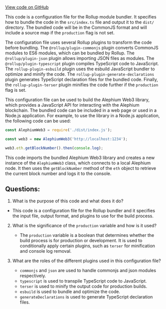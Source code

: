 [View code on GitHub](https://github.com/oxygenium/oxygenium-web3/packages/get-extension-wallet/rollup.config.js)

This code is a configuration file for the Rollup module bundler. It specifies how to bundle the code in the `src/index.ts` file and output it to the `dist/` directory. The bundled code will be in the CommonJS format and will include a source map if the `production` flag is not set. 

The configuration file uses several Rollup plugins to transform the code before bundling. The `@rollup/plugin-commonjs` plugin converts CommonJS modules to ES6 modules, which can be bundled by Rollup. The `@rollup/plugin-json` plugin allows importing JSON files as modules. The `@rollup/plugin-typescript` plugin compiles TypeScript code to JavaScript. The `rollup-plugin-esbuild` plugin uses the esbuild JavaScript bundler to optimize and minify the code. The `rollup-plugin-generate-declarations` plugin generates TypeScript declaration files for the bundled code. Finally, the `rollup-plugin-terser` plugin minifies the code further if the `production` flag is set.

This configuration file can be used to build the Alephium Web3 library, which provides a JavaScript API for interacting with the Alephium blockchain. The bundled code can be included in a web page or used in a Node.js application. For example, to use the library in a Node.js application, the following code can be used:

```javascript
const AlephiumWeb3 = require('./dist/index.js');

const web3 = new AlephiumWeb3('http://localhost:1234');

web3.eth.getBlockNumber().then(console.log);
```

This code imports the bundled Alephium Web3 library and creates a new instance of the `AlephiumWeb3` class, which connects to a local Alephium node. It then uses the `getBlockNumber` method of the `eth` object to retrieve the current block number and logs it to the console.
## Questions: 
 1. What is the purpose of this code and what does it do?
   - This code is a configuration file for the Rollup bundler and it specifies the input file, output format, and plugins to use for the build process.

2. What is the significance of the `production` variable and how is it used?
   - The `production` variable is a boolean that determines whether the build process is for production or development. It is used to conditionally apply certain plugins, such as `terser` for minification and console log removal.

3. What are the roles of the different plugins used in this configuration file?
   - `commonjs` and `json` are used to handle commonjs and json modules respectively.
   - `typescript` is used to transpile TypeScript code to JavaScript.
   - `terser` is used to minify the output code for production builds.
   - `esbuild` is used to bundle and optimize the code.
   - `generateDeclarations` is used to generate TypeScript declaration files.
